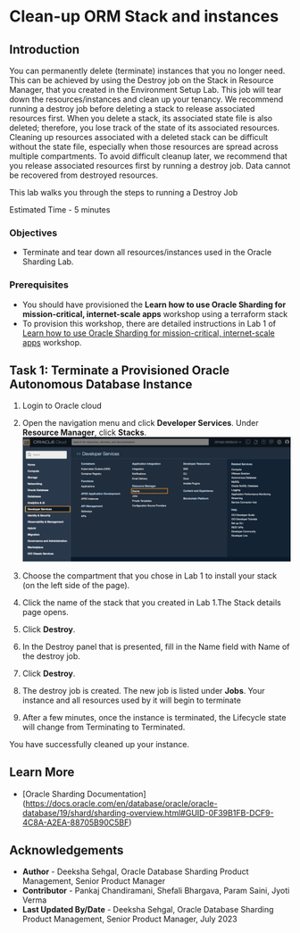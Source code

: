 # Clean-up ORM Stack and instances

## Introduction

You can permanently delete (terminate) instances that you no longer need. This can be achieved by using the Destroy job on the Stack in Resource Manager, that you created in the Environment Setup Lab. This job  will tear down the resources/instances and clean up your tenancy.
We recommend running a destroy job before deleting a stack to release associated resources first. When you delete a stack, its associated state file is also deleted; therefore, you lose track of the state of its associated resources. Cleaning up resources associated with a deleted stack can be difficult without the state file, especially when those resources are spread across multiple compartments. To avoid difficult cleanup later, we recommend that you release associated resources first by running a destroy job.
Data cannot be recovered from destroyed resources.

This lab walks you through the steps to running a Destroy Job

Estimated Time - 5 minutes

### Objectives

- Terminate and tear down all resources/instances used in the Oracle Sharding Lab.

### Prerequisites

- You should have provisioned the **Learn how to use Oracle Sharding for mission-critical, internet-scale apps** workshop using a terraform stack
- To provision this workshop, there are detailed instructions in Lab 1 of [Learn how to use Oracle Sharding for mission-critical, internet-scale apps](https://apexapps.oracle.com/pls/apex/r/dbpm/livelabs/view-workshop?wid=866) workshop.

## Task 1: Terminate a Provisioned Oracle Autonomous Database Instance

1. Login to Oracle cloud

2. Open the navigation menu and click **Developer Services**. Under **Resource Manager**, click **Stacks**.
  ![stack](./images/stack.png " ")

3. Choose the compartment that you chose in Lab 1 to install your stack (on the left side of the page).

4.  Click the name of the stack that you created in Lab 1.The Stack details page opens.

5. Click **Destroy**.

6. In the Destroy panel that is presented, fill in the Name field with Name of the destroy job.

7. Click **Destroy**.

8. The destroy job is created. The new job is listed under **Jobs**. Your instance and all resources used by it will begin to terminate

9. After a few minutes, once the instance is terminated, the Lifecycle state will change from Terminating to Terminated.

  You have successfully cleaned up your  instance.

## Learn More

- [Oracle Sharding Documentation] (https://docs.oracle.com/en/database/oracle/oracle-database/19/shard/sharding-overview.html#GUID-0F39B1FB-DCF9-4C8A-A2EA-88705B90C5BF)

## Acknowledgements

* **Author** - Deeksha Sehgal, Oracle Database Sharding Product Management, Senior Product Manager
* **Contributor** - Pankaj Chandiramani, Shefali Bhargava, Param Saini, Jyoti Verma
* **Last Updated By/Date** - Deeksha Sehgal, Oracle Database Sharding Product Management, Senior Product Manager, July 2023
